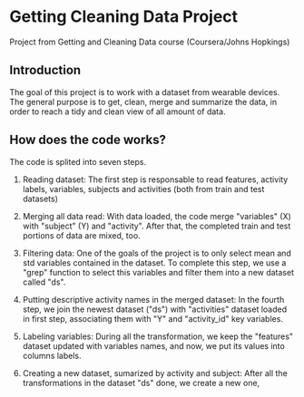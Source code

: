 # Getting Cleaning Data Project
Project from Getting and Cleaning Data course (Coursera/Johns Hopkings)

## Introduction
The goal of this project is to work with a dataset from wearable devices.
The general purpose is to get, clean, merge and summarize the data, in order 
to reach a tidy and clean view of all amount of data.

## How does the code works?
The code is splited into seven steps.

1. Reading dataset:
The first step is responsable to read features, activity
labels, variables, subjects and activities (both from train and test datasets)

2. Merging all data read:
With data loaded, the code merge "variables" (X) with "subject" (Y) and "activity". 
After that, the completed train and test portions of data are mixed, too.

3. Filtering data:
One of the goals of the project is to only select mean and std variables contained
in the dataset. To complete this step, we use a "grep" function to select this 
variables and filter them into a new dataset called "ds".

4. Putting descriptive activity names in the merged dataset:
In the fourth step, we join the newest dataset ("ds") with "activities" dataset
loaded in first step, associating them with "Y" and "activity_id" key variables.

5. Labeling variables:
During all the transformation, we keep the "features" dataset updated with variables
names, and now, we put its values into columns labels.

6. Creating a new dataset, sumarized by activity and subject:
After all the transformations in the dataset "ds" done, we create a new one, sumarizing
data by "activity" and "subject".
To acomplish it, we get support from "plyr" library, using the "numcolwise" to get the
mean of all numeric variables.

7. Writing a file with the last dataset:
Last, we write into this dataset into a file called "project_output_ds.txt".

## More informations
For more informations, you can access the CodeBook.md file, where all the datasets and
its variabes are explained.